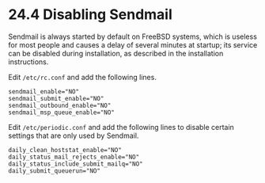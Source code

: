 # 24.4 Disabling Sendmail

Sendmail is always started by default on FreeBSD systems, which is useless for most people and causes a delay of several minutes at startup; its service can be disabled during installation, as described in the installation instructions.


Edit `/etc/rc.conf` and add the following lines.

```
sendmail_enable="NO"
sendmail_submit_enable="NO"
sendmail_outbound_enable="NO"
sendmail_msp_queue_enable="NO"
```

Edit `/etc/periodic.conf` and add the following lines to disable certain settings that are only used by Sendmail.

```
daily_clean_hoststat_enable="NO"
daily_status_mail_rejects_enable="NO"
daily_status_include_submit_mailq="NO"
daily_submit_queuerun="NO"
```

